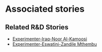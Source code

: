 # Associated stories

<!-- !!DO NOT REMOVE!! start autogenerated hyperlinks -->
## Related R&D Stories
- [Experimenter-Iraq-Noor Al-Kamoosi](/stories/?doc=Experimenters_IRQ)
- [Experimenter-Eswatini-Zandile Mthembu](/stories/?doc=Experimenters_SWY)
<!-- !!DO NOT REMOVE!! end autogenerated hyperlinks -->